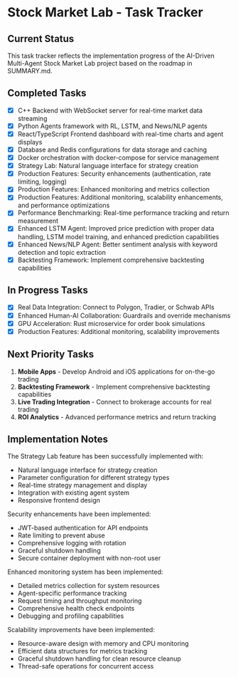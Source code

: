 # Stock Market Lab - Task Tracker

## Current Status

This task tracker reflects the implementation progress of the AI-Driven Multi-Agent Stock Market Lab project based on the roadmap in SUMMARY.md.

## Completed Tasks

- [x] C++ Backend with WebSocket server for real-time market data streaming
- [x] Python Agents framework with RL, LSTM, and News/NLP agents
- [x] React/TypeScript Frontend dashboard with real-time charts and agent displays
- [x] Database and Redis configurations for data storage and caching
- [x] Docker orchestration with docker-compose for service management
- [x] Strategy Lab: Natural language interface for strategy creation
- [x] Production Features: Security enhancements (authentication, rate limiting, logging)
- [x] Production Features: Enhanced monitoring and metrics collection
- [x] Production Features: Additional monitoring, scalability enhancements, and performance optimizations
- [x] Performance Benchmarking: Real-time performance tracking and return measurement
- [x] Enhanced LSTM Agent: Improved price prediction with proper data handling, LSTM model training, and enhanced prediction capabilities
- [x] Enhanced News/NLP Agent: Better sentiment analysis with keyword detection and topic extraction
- [x] Backtesting Framework: Implement comprehensive backtesting capabilities

## In Progress Tasks

- [x] Real Data Integration: Connect to Polygon, Tradier, or Schwab APIs
- [x] Enhanced Human-AI Collaboration: Guardrails and override mechanisms
- [x] GPU Acceleration: Rust microservice for order book simulations
- [x] Production Features: Additional monitoring, scalability improvements

## Next Priority Tasks

1. **Mobile Apps** - Develop Android and iOS applications for on-the-go trading
2. **Backtesting Framework** - Implement comprehensive backtesting capabilities
3. **Live Trading Integration** - Connect to brokerage accounts for real trading
4. **ROI Analytics** - Advanced performance metrics and return tracking

## Implementation Notes

The Strategy Lab feature has been successfully implemented with:
- Natural language interface for strategy creation
- Parameter configuration for different strategy types
- Real-time strategy management and display
- Integration with existing agent system
- Responsive frontend design

Security enhancements have been implemented:
- JWT-based authentication for API endpoints
- Rate limiting to prevent abuse
- Comprehensive logging with rotation
- Graceful shutdown handling
- Secure container deployment with non-root user

Enhanced monitoring system has been implemented:
- Detailed metrics collection for system resources
- Agent-specific performance tracking
- Request timing and throughput monitoring
- Comprehensive health check endpoints
- Debugging and profiling capabilities

Scalability improvements have been implemented:
- Resource-aware design with memory and CPU monitoring
- Efficient data structures for metrics tracking
- Graceful shutdown handling for clean resource cleanup
- Thread-safe operations for concurrent access